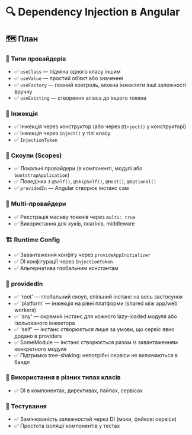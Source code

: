 # 🔍 Dependency Injection в Angular

## 🗺️ План

### 🧩 Типи провайдерів
- ✅ `useClass` — підміна одного класу іншим
- ✅ `useValue` — простий обʼєкт або значення
- ✅ `useFactory` — повний контроль, можна інжектити інші залежності вручну
- ✅ `useExisting` — створення аліаса до іншого токена

### 🧠 Інжекція
- ✅ Інжекція через конструктор (або через `@Inject()` у конструкторі)
- ✅ Інжекція через `inject()` у тілі класу
- ✅ `InjectionToken`

### 🧱 Скоупи (Scopes)
- ✅ Локальні провайдери (в компоненті, модулі або `bootstrapApplication`)
- ✅ Поведінка з `@Self()`, `@SkipSelf()`, `@Host()`, `@Optional()`
- ✅ `providedIn` — Angular створює інстанс сам

### 🔁 Multi-провайдери
- ✅ Реєстрація масиву токенів через `multi: true`
- ✅ Використання для хуків, плагінів, middleware

### 🏗️ Runtime Config
- ✅ Завантаження конфігу через `provideAppInitializer`
- ✅ DI конфігурації через `InjectionToken`
- ✅ Альтернатива глобальним константам

### 🧩 providedIn
- ✅ 'root' — глобальний скоуп, спільний інстанс на весь застосунок
- ✅ 'platform' — інжекція на рівні платформи (shared між app/web workers)
- ✅ 'any' — окремий інстанс для кожного lazy-loaded модуля або ізольованого інжектора
- ✅ 'self' — інстанс створюється лише за умови, що сервіс явно додано в providers
- ✅ SomeModule — інстанс створюється разом із завантаженням конкретного модуля
- ✅ Підтримка tree-shaking: непотрібні сервіси не включаються в бандл

### 🧰 Використання в різних типах класів
- ✅ DI в компонентах, директивах, пайпах, сервісах

### 🧪 Тестування
- ✅ Замінюваність залежностей через DI (моки, фейкові сервіси)
- ✅ Простота ізоляції компонентів у тестах
